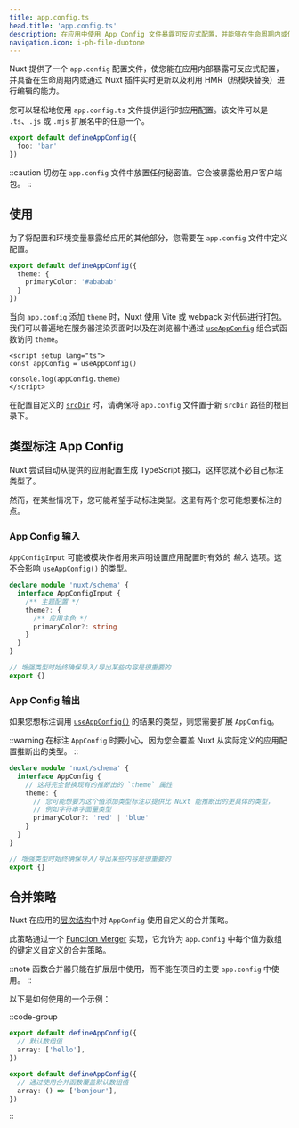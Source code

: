 ```yaml
---
title: app.config.ts
head.title: 'app.config.ts'
description: 在应用中使用 App Config 文件暴露可反应式配置，并能够在生命周期内或使用 Nuxt 插件以 HMR（热模块替换）方式更新。
navigation.icon: i-ph-file-duotone
---
```


Nuxt 提供了一个 `app.config` 配置文件，使您能在应用内部暴露可反应式配置，并具备在生命周期内或通过 Nuxt 插件实时更新以及利用 HMR（热模块替换）进行编辑的能力。

您可以轻松地使用 `app.config.ts` 文件提供运行时应用配置。该文件可以是 `.ts`、`.js` 或 `.mjs` 扩展名中的任意一个。

```ts twoslash [app.config.ts]
export default defineAppConfig({
  foo: 'bar'
})
```

::caution
切勿在 `app.config` 文件中放置任何秘密值。它会被暴露给用户客户端包。
::

## 使用

为了将配置和环境变量暴露给应用的其他部分，您需要在 `app.config` 文件中定义配置。

```ts twoslash [app.config.ts]
export default defineAppConfig({
  theme: {
    primaryColor: '#ababab'
  }
})
```

当向 `app.config` 添加 `theme` 时，Nuxt 使用 Vite 或 webpack 对代码进行打包。我们可以普遍地在服务器渲染页面时以及在浏览器中通过 [`useAppConfig`](/docs/api/composables/use-app-config) 组合式函数访问 `theme`。

```vue [pages/index.vue]
<script setup lang="ts">
const appConfig = useAppConfig()

console.log(appConfig.theme)
</script>
```

在配置自定义的 [`srcDir`](/docs/api/nuxt-config#srcdir) 时，请确保将 `app.config` 文件置于新 `srcDir` 路径的根目录下。

## 类型标注 App Config

Nuxt 尝试自动从提供的应用配置生成 TypeScript 接口，这样您就不必自己标注类型了。

然而，在某些情况下，您可能希望手动标注类型。这里有两个您可能想要标注的点。

### App Config 输入

`AppConfigInput` 可能被模块作者用来声明设置应用配置时有效的 _输入_ 选项。这不会影响 `useAppConfig()` 的类型。

```ts [index.d.ts]
declare module 'nuxt/schema' {
  interface AppConfigInput {
    /** 主题配置 */
    theme?: {
      /** 应用主色 */
      primaryColor?: string
    }
  }
}

// 增强类型时始终确保导入/导出某些内容是很重要的
export {}
```

### App Config 输出

如果您想标注调用 [`useAppConfig()`](/docs/api/composables/use-app-config) 的结果的类型，则您需要扩展 `AppConfig`。

::warning
在标注 `AppConfig` 时要小心，因为您会覆盖 Nuxt 从实际定义的应用配置推断出的类型。
::

```ts [index.d.ts]
declare module 'nuxt/schema' {
  interface AppConfig {
    // 这将完全替换现有的推断出的 `theme` 属性
    theme: {
      // 您可能想要为这个值添加类型标注以提供比 Nuxt 能推断出的更具体的类型，
      // 例如字符串字面量类型
      primaryColor?: 'red' | 'blue'
    }
  }
}

// 增强类型时始终确保导入/导出某些内容是很重要的
export {}
```

## 合并策略

Nuxt 在应用的[层次结构](/docs/getting-started/layers)中对 `AppConfig` 使用自定义的合并策略。

此策略通过一个 [Function Merger](https://github.com/unjs/defu#function-merger) 实现，它允许为 `app.config` 中每个值为数组的键定义自定义的合并策略。

::note
函数合并器只能在扩展层中使用，而不能在项目的主要 `app.config` 中使用。
::

以下是如何使用的一个示例：

::code-group

```ts twoslash [layer/app.config.ts]
export default defineAppConfig({
  // 默认数组值
  array: ['hello'],
})
```

```ts twoslash [app.config.ts]
export default defineAppConfig({
  // 通过使用合并函数覆盖默认数组值
  array: () => ['bonjour'],
})
```

::
